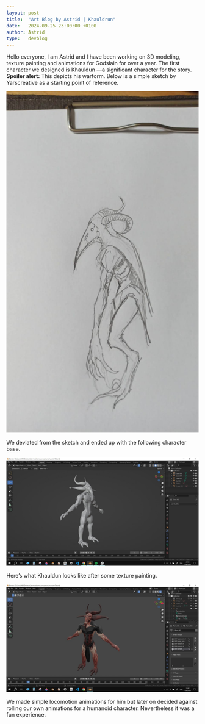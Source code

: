 ```yaml
---
layout: post
title:  "Art Blog by Astrid | Khauldrun"
date:   2024-09-25 23:00:00 +0100
author: Astrid
type:   devblog
---
```


Hello everyone, I am Astrid and I have been working on 3D modeling, texture painting and animations for Godslain for over a year. The first character we designed is Khauldun —a significant character for the story. **Spoiler alert:** This depicts his warform. Below is a simple sketch by Yarscreative as a starting point of reference.

![khauldun_sketch](/img/artblog_1/111.jpg)

We deviated from the sketch and ended up with the following character base. 


![khauldun_base](/img/artblog_1/222.jpg)


Here’s what Khauldun looks like after some texture painting. 


![khauldun_final](/img/artblog_1/333.jpg)


We made simple locomotion animations for him but later on decided against rolling our own animations for a humanoid character. Nevertheless it was a fun experience.
